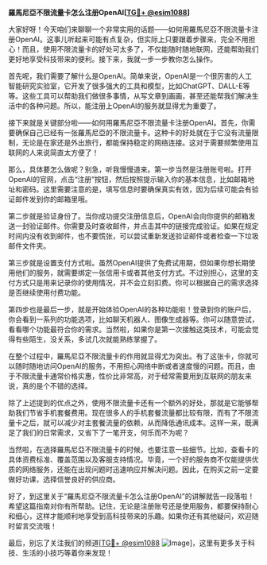 **羅馬尼亞不限流量卡怎么注册OpenAI[[TG💪+ @esim1088](https://t.me/s/esim1088)]**

大家好呀！今天咱们来聊聊一个非常实用的话题——如何用羅馬尼亞不限流量卡注册OpenAI。这事儿听起来可能有点复杂，但实际上只要跟着步骤来，完全不用担心！而且，使用不限流量卡的好处可太多了，不仅能随时随地联网，还能帮助我们更好地享受科技带来的便利。接下来，我就一步一步教你怎么操作。

首先呢，我们需要了解什么是OpenAI。简单来说，OpenAI是一个很厉害的人工智能研究实验室，它开发了很多强大的工具和模型，比如ChatGPT、DALL-E等等。这些工具可以帮助我们做很多事情，从写文章到画画，甚至还能帮我们解决生活中的各种问题。所以，能注册上OpenAI的服务就显得尤为重要了。

接下来就是关键部分啦——如何用羅馬尼亞不限流量卡注册OpenAI。首先，你需要确保自己已经有一张羅馬尼亞的不限流量卡。这种卡的好处就在于它没有流量限制，无论是在家还是外出旅行，都能保持稳定的网络连接。这对于需要频繁使用互联网的人来说简直太方便了！

那么，具体要怎么做呢？别急，听我慢慢道来。第一步当然是注册账号啦。打开OpenAI的官网，点击“注册”按钮，然后按照提示输入你的基本信息，比如邮箱地址和密码。这里需要注意的是，填写信息时要确保真实有效，因为后续可能会有验证邮件发到你的邮箱里哦。

第二步就是验证身份了。当你成功提交注册信息后，OpenAI会向你提供的邮箱发送一封验证邮件。你需要及时查收邮件，并点击其中的链接完成验证。如果在规定时间内没有收到邮件，也不要慌张，可以尝试重新发送验证邮件或者检查一下垃圾邮件文件夹。

第三步就是设置支付方式啦。虽然OpenAI提供了免费试用期，但如果你想长期使用他们的服务，就需要绑定一张信用卡或者其他支付方式。不过别担心，这里的支付方式只是用来记录你的使用情况，并不会立刻扣费。你可以根据自己的需求选择是否继续使用付费功能。

第四步也是最后一步，就是开始体验OpenAI的各种功能啦！登录到你的账户后，你会看到一系列的功能选项，比如聊天机器人、图像生成器等。你可以随意尝试，看看哪个功能最符合你的需求。当然啦，如果你是第一次接触这类技术，可能会觉得有些陌生，没关系，多试几次就能熟练掌握了。

在整个过程中，羅馬尼亞不限流量卡的作用就显得尤为突出。有了这张卡，你就可以随时随地访问OpenAI的服务，不用担心网络中断或者速度慢的问题。而且，由于不限流量卡通常价格实惠，性价比非常高，对于经常需要用到互联网的朋友来说，真的是个不错的选择。

除了上述提到的优点之外，使用不限流量卡还有一个额外的好处，那就是它能够帮助我们节省手机套餐费用。现在很多人的手机套餐流量都比较有限，而有了不限流量卡之后，就可以减少对主套餐流量的依赖，从而降低通讯成本。这样一来，既满足了我们的日常需求，又省下了一笔开支，何乐而不为呢？

当然啦，在选择羅馬尼亞不限流量卡的时候，也要注意一些细节。比如，查看卡的具体资费标准、覆盖范围以及客服支持情况。毕竟，一个好的服务商不仅能提供优质的网络服务，还能在出现问题时迅速响应并解决问题。因此，在购买之前一定要做好功课，选择信誉良好的供应商。

好了，到这里关于“羅馬尼亞不限流量卡怎么注册OpenAI”的讲解就告一段落啦！希望这篇指南对你有所帮助。记住，无论是注册账号还是使用服务，都要保持耐心和细心，这样才能顺利地享受到高科技带来的乐趣。如果你还有其他疑问，欢迎随时留言交流哦！

最后，别忘了关注我们的频道[[TG💪+ @esim1088](https://t.me/s/esim1088) ![Image](https://i.postimg.cc/4NQfJmqS/Snipaste-2025-05-13-00-14-12.png)]，这里有更多关于科技、生活的小技巧等着你来发现！
